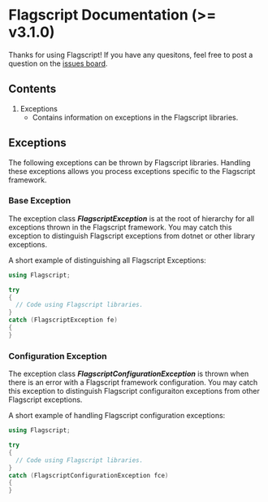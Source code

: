 # Flagscript Documentation (>= v3.1.0)

Thanks for using Flagscript! If you have any quesitons, feel free to post a question on the [issues board](../../issues). 

## Contents

1. Exceptions
   - Contains information on exceptions in the Flagscript libraries.

## Exceptions

The following exceptions can be thrown by Flagscript libraries. Handling these exceptions allows you process exceptions specific to the Flagscript framework.

### Base Exception

The exception class **_FlagscriptException_** is at the root of hierarchy for all exceptions thrown in the Flagscript framework. You may catch this exception to distinguish Flagscript exceptions from dotnet or other library exceptions.

A short example of distinguishing all Flagscript Exceptions:

```csharp
using Flagscript;

try
{
  // Code using Flagscript libraries.
}
catch (FlagscriptException fe)
{
}
```

### Configuration Exception

The exception class **_FlagscriptConfigurationException_** is thrown when there is an error with a Flagscript framework configuration. You may catch this exception to distinguish Flagscript configuraiton exceptions from other Flagscript exceptions.

A short example of handling Flagscript configuration exceptions:

```csharp
using Flagscript;

try
{
  // Code using Flagscript libraries.
}
catch (FlagscriptConfigurationException fce)
{
}
```
